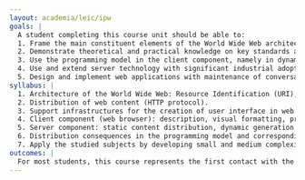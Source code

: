 ```yaml
---
layout: academia/leic/ipw
goals: |
  A student completing this course unit should be able to:
  1. Frame the main constituent elements of the World Wide Web architecture.
  2. Demonstrate theoretical and practical knowledge on key standards associated with the client component (web browser).
  3. Use the programming model in the client component, namely in dynamic access to content and event handling.
  4. Use and extend server technology with significant industrial adoption, to create low complexity Web applications.
  5. Design and implement web applications with maintenance of conversation status, visualization and data editing.
syllabus: |
  1. Architecture of the World Wide Web: Resource Identification (URI), interaction (HTTP) and representation (HTML).
  2. Distribution of web content (HTTP protocol).
  3. Support infrastructures for the creation of user interface in web applications and their programming model.
  4. Client component (web browser): description, visual formatting, programmatic manipulation and total and partial updates of the GUI.
  5. Server component: static content distribution, dynamic generation of content; programming model on the server, using the MVC pattern; maintaining state (view, session and application); HTTP requests intercepting.
  6. Distribution consequences in the programming model and corresponding reference architectures. Caching mechanisms.
  7. Apply the studied subjects by developing small and medium complexity web applications with support for data persistence.
outcomes: |
  For most students, this course represents the first contact with the problems inherent to the development of distributed applications, achieved through the web platform. The main elements of this platform are introduced. The client component (web browser) is presented, with its associated standardized technologies. The server component is also described, identifying the key architectural patterns used in its development, which are demonstrated in practice through a web infrastructure with significant industrial adoption. The development of a web application with small or medium complexity is used to practice the transmitted concepts and technologies and to put students before some of the problems associated with the development this type of applications.
---
```

